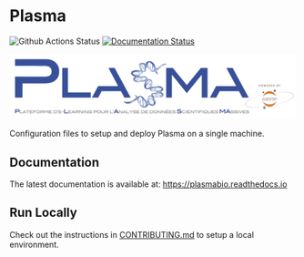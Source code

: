 # Plasma

![Github Actions Status](https://github.com/plasmabio/plasma/workflows/Tests/badge.svg)
[![Documentation Status](https://readthedocs.org/projects/plasmabio/badge/?version=latest)](https://plasmabio.readthedocs.io/en/latest/?badge=latest)

![logo](./docs/images/logo/full-logo.png)

Configuration files to setup and deploy Plasma on a single machine.

## Documentation

The latest documentation is available at: https://plasmabio.readthedocs.io

## Run Locally

Check out the instructions in [CONTRIBUTING.md](./CONTRIBUTING.md) to setup a local environment.
